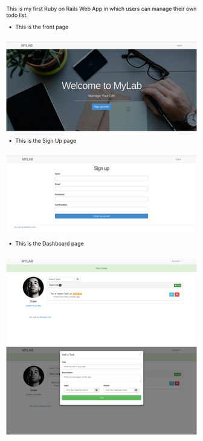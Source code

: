 This is my first Ruby on Rails Web App in which users can manage their own todo list.

* This is the front page
<br>
<img src="https://raw.githubusercontent.com/mwkim0919/myLab/master/app/assets/images/front.png" />
<br>

* This is the Sign Up page
<br>
<img src="https://raw.githubusercontent.com/mwkim0919/myLab/master/app/assets/images/signup.png" />
<br>

* This is the Dashboard page
<br>
<img src="https://raw.githubusercontent.com/mwkim0919/myLab/master/app/assets/images/dashboard.png" />
<br>
<img src="https://raw.githubusercontent.com/mwkim0919/myLab/master/app/assets/images/addlist.png" />
